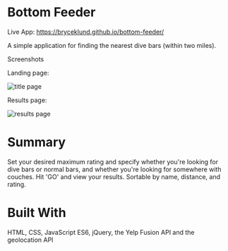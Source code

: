 # Bottom Feeder
Live App:
https://bryceklund.github.io/bottom-feeder/

A simple application for finding the nearest dive bars (within two miles).


Screenshots

Landing page:

![title page](https://i.imgur.com/I5Sw9WD.png)


Results page:

![results page](https://i.imgur.com/hX93Bxu.png)

# Summary

Set your desired maximum rating and specify whether you're looking for dive bars or normal bars, and whether you're looking for somewhere with couches. Hit 'GO' and view your results. Sortable by name, distance, and rating.

# Built With

HTML, CSS, JavaScript ES6, jQuery, the Yelp Fusion API and the geolocation API
